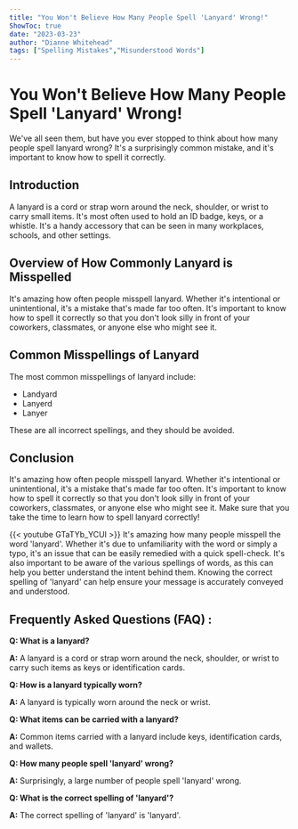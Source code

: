 ```yaml
---
title: "You Won't Believe How Many People Spell 'Lanyard' Wrong!"
ShowToc: true 
date: "2023-03-23"
author: "Dianne Whitehead" 
tags: ["Spelling Mistakes","Misunderstood Words"]
---
```

# You Won't Believe How Many People Spell 'Lanyard' Wrong!

We've all seen them, but have you ever stopped to think about how many people spell lanyard wrong? It's a surprisingly common mistake, and it's important to know how to spell it correctly.

## Introduction

A lanyard is a cord or strap worn around the neck, shoulder, or wrist to carry small items. It's most often used to hold an ID badge, keys, or a whistle. It's a handy accessory that can be seen in many workplaces, schools, and other settings.

## Overview of How Commonly Lanyard is Misspelled

It's amazing how often people misspell lanyard. Whether it's intentional or unintentional, it's a mistake that's made far too often. It's important to know how to spell it correctly so that you don't look silly in front of your coworkers, classmates, or anyone else who might see it.

## Common Misspellings of Lanyard

The most common misspellings of lanyard include:

* Landyard
* Lanyerd
* Lanyer

These are all incorrect spellings, and they should be avoided.

## Conclusion

It's amazing how often people misspell lanyard. Whether it's intentional or unintentional, it's a mistake that's made far too often. It's important to know how to spell it correctly so that you don't look silly in front of your coworkers, classmates, or anyone else who might see it. Make sure that you take the time to learn how to spell lanyard correctly!

{{< youtube GTaTYb_YCUI >}} 
It's amazing how many people misspell the word 'lanyard'. Whether it's due to unfamiliarity with the word or simply a typo, it's an issue that can be easily remedied with a quick spell-check. It's also important to be aware of the various spellings of words, as this can help you better understand the intent behind them. Knowing the correct spelling of 'lanyard' can help ensure your message is accurately conveyed and understood.

## Frequently Asked Questions (FAQ) :
**Q: What is a lanyard?**

**A:** A lanyard is a cord or strap worn around the neck, shoulder, or wrist to carry such items as keys or identification cards.

**Q: How is a lanyard typically worn?**

**A:** A lanyard is typically worn around the neck or wrist.

**Q: What items can be carried with a lanyard?**

**A:** Common items carried with a lanyard include keys, identification cards, and wallets.

**Q: How many people spell 'lanyard' wrong?**

**A:** Surprisingly, a large number of people spell 'lanyard' wrong.

**Q: What is the correct spelling of 'lanyard'?**

**A:** The correct spelling of 'lanyard' is 'lanyard'.





